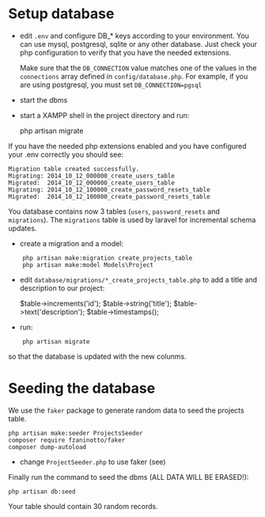 # Setup database

- edit `.env` and configure DB_* keys according to your environment.
  You can use mysql, postgresql, sqlite or any other database. Just check your php configuration
  to verify that you have the needed extensions.
  
  Make sure that the `DB_CONNECTION` value matches one of the values in the `connections`
  array defined in `config/database.php`.
  For example, if you are using postgresql, you must set `DB_CONNECTION=pgsql`
  
- start the dbms

-  start a XAMPP shell in the project directory and run:

    php artisan migrate
    
If you have the needed php extensions enabled and you have configured your .env correctly you
should see:

    Migration table created successfully.
    Migrating: 2014_10_12_000000_create_users_table
    Migrated:  2014_10_12_000000_create_users_table
    Migrating: 2014_10_12_100000_create_password_resets_table
    Migrated:  2014_10_12_100000_create_password_resets_table
    
You database contains now 3 tables (`users`, `password_resets` and `migrations`).
The `migrations` table is used by laravel for incremental schema updates.

- create a migration and a model:
```
    php artisan make:migration create_projects_table
    php artisan make:model Models\Project
```

- edit `database/migrations/*_create_projects_table.php` to add a title and description to our project:

    $table->increments('id');
    $table->string('title');
    $table->text('description');
    $table->timestamps();
    
- run:
```
    php artisan migrate 
```

so that the database is updated with the new colunms.

# Seeding the database

We use the `faker` package to generate random data to seed the projects table.  

    php artisan make:seeder ProjectsSeeder
    composer require fzaninotto/faker
    composer dump-autoload
    
- change `ProjectSeeder.php` to use faker (see)

Finally run the command to seed the dbms (ALL DATA WILL BE ERASED!): 

    php artisan db:seed
    
Your table should contain 30 random records.